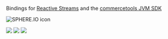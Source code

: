 Bindings for <a href="https://github.com/reactive-streams/reactive-streams-jvm" target="_blank">Reactive Streams</a> and the <a href="https://github.com/sphereio/sphere-jvm-sdk">commercetools JVM SDK</a>

![SPHERE.IO icon](https://admin.sphere.io/assets/images/sphere_logo_rgb_long.png)

[![][travis img]][travis]
[![][maven img]][maven]
[![][license img]][license]

[travis]:https://travis-ci.org/sphereio/commercetools-jvm-sdk-reactive-streams-add-ons
[travis img]:https://travis-ci.org/sphereio/commercetools-jvm-sdk-reactive-streams-add-ons.svg?branch=master

[maven]:http://search.maven.org/#search|gav|1|g:"com.commercetools.sdk.jvm.reactive-streams"%20AND%20a:"commercetools-reactive-streams"
[maven img]:https://maven-badges.herokuapp.com/maven-central/com.commercetools.sdk.jvm.reactive-streams/commercetools-reactive-streams/badge.svg

[license]:LICENSE.md
[license img]:https://img.shields.io/badge/License-Apache%202-blue.svg
